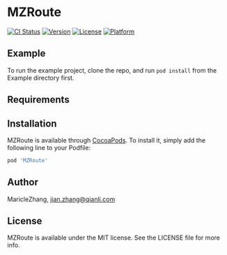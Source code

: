 # MZRoute

[![CI Status](https://img.shields.io/travis/MaricleZhang/MZRoute.svg?style=flat)](https://travis-ci.org/MaricleZhang/MZRoute)
[![Version](https://img.shields.io/cocoapods/v/MZRoute.svg?style=flat)](https://cocoapods.org/pods/MZRoute)
[![License](https://img.shields.io/cocoapods/l/MZRoute.svg?style=flat)](https://cocoapods.org/pods/MZRoute)
[![Platform](https://img.shields.io/cocoapods/p/MZRoute.svg?style=flat)](https://cocoapods.org/pods/MZRoute)

## Example

To run the example project, clone the repo, and run `pod install` from the Example directory first.

## Requirements

## Installation

MZRoute is available through [CocoaPods](https://cocoapods.org). To install
it, simply add the following line to your Podfile:

```ruby
pod 'MZRoute'
```

## Author

MaricleZhang, jian.zhang@qianli.com

## License

MZRoute is available under the MIT license. See the LICENSE file for more info.
